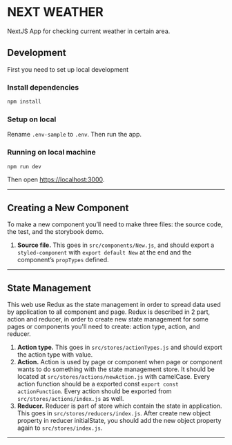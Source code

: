 # NEXT WEATHER

NextJS App for checking current weather in certain area.

## Development

First you need to set up local development

### Install dependencies

```sh
npm install
```

### Setup on local

Rename `.env-sample` to `.env`. Then run the app.

### Running on local machine

```sh
npm run dev
```

Then open [https://localhost:3000](https://localhost:3000).

---

## Creating a New Component

To make a new component you’ll need to make three files: the source code,
the test, and the storybook demo.

1.  **Source file.** This goes in `src/components/New.js`, and should export a
    `styled-component` with `export default New` at the end and the component’s
    `propTypes` defined.

---

## State Management

This web use Redux as the state management in order to spread data used by application to all component and page. Redux is described in 2 part, action and reducer, in order to create new state management for some pages or components you'll need to create: action type, action, and reducer.

1. **Action type.** This goes in `src/stores/actionTypes.js` and should export the action type with value.
2. **Action.** Action is used by page or component when page or component wants to do something with the state management store. It should be located at `src/stores/actions/newAction.js` with camelCase. Every action function should be a exported const `export const actionFunction`. Every action should be exported from `src/stores/actions/index.js` as well.
3. **Reducer.** Reducer is part of store which contain the state in application. This goes in `src/stores/reducers/index.js`. After create new object property in reducer initialState, you should add the new object property again to `src/stores/index.js`.


---